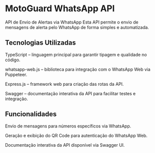 # MotoGuard WhatsApp API
API de Envio de Alertas via WhatsApp
Esta API permite o envio de mensagens de alerta pelo WhatsApp de forma simples e automatizada.

## Tecnologias Utilizadas
TypeScript – linguagem principal para garantir tipagem e qualidade no código.

whatsapp-web.js – biblioteca para integração com o WhatsApp Web via Puppeteer.

Express.js – framework web para criação das rotas da API.

Swagger – documentação interativa da API para facilitar testes e integração.

## Funcionalidades
Envio de mensagens para números específicos via WhatsApp.

Geração e exibição do QR Code para autenticação do WhatsApp Web.

Documentação interativa da API disponível via Swagger UI.
